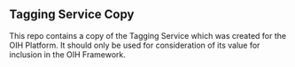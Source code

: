 ## Tagging Service Copy

This repo contains a copy of the Tagging Service which was created for the OIH Platform. It should only be used for consideration of its value for inclusion in the OIH Framework.